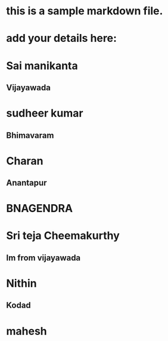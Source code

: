 
# this is a sample markdown file. 
# add your details here: 
# Sai manikanta
## Vijayawada
# sudheer kumar
## Bhimavaram
# Charan
## Anantapur
# BNAGENDRA
# Sri teja Cheemakurthy
## Im from vijayawada
# Nithin
## Kodad
# mahesh

